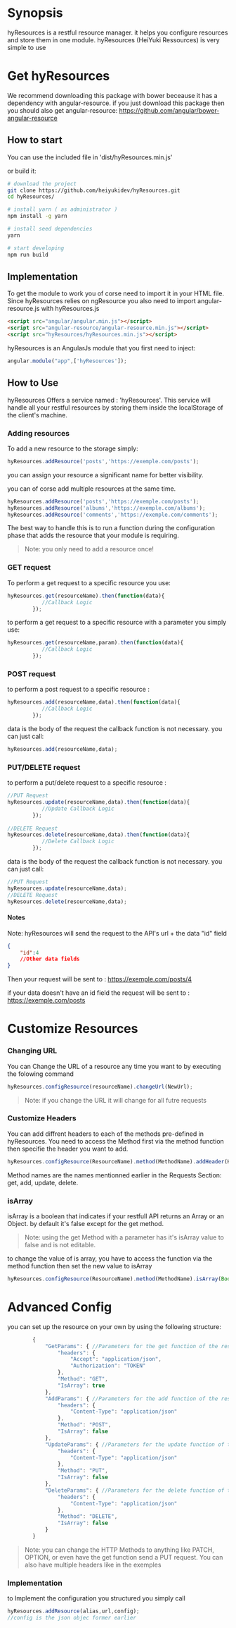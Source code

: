 # Synopsis
hyResources is a restful resource manager. it helps you configure resources and store them in one module.
hyResources (HeiYuki Ressources) is very simple to use

# Get hyResources
We recommend downloading this package with bower beceause it has a dependency with angular-resource.
if you just download this package then you should also get angular-resource:
https://github.com/angular/bower-angular-resource

## How to start
You can use the included file in 'dist/hyResources.min.js'

or build it:

```bash
# download the project
git clone https://github.com/heiyukidev/hyResources.git
cd hyResources/

# install yarn ( as administrator )
npm install -g yarn

# install seed dependencies
yarn

# start developing
npm run build
```

## Implementation
To get the module to work you of corse need to import it in your HTML file.
Since hyResources relies on ngResource you also need to import angular-resource.js with hyResources.js
```html
<script src="angular/angular.min.js"></script>
<script src="angular-resource/angular-resource.min.js"></script>
<script src="hyResources/hyResources.min.js"></script>
```
hyResources is an AngularJs module that you first need to inject:
```javascript
angular.module("app",['hyResources']);
```

## How to Use

hyResources Offers a service named : 'hyResources'. This service will handle all your restful resources by storing them inside the localStorage of the client's machine.

### Adding resources

To add a new resource to the storage simply:
```javascript
hyResources.addResource('posts','https://exemple.com/posts');
```
you can assign your resource a significant name for better visibility.

you can of corse add multiple resources at the same time.

```javascript
hyResources.addResource('posts','https://exemple.com/posts');
hyResources.addResource('albums','https://exemple.com/albums');
hyResources.addResource('comments','https://exemple.com/comments');
```

The best way to handle this is to run a function during the configuration phase that adds the resource that your module is requiring.
>Note: you only need to add a resource once!

### GET request

To perform a get request to a specific resource you use:
```javascript
hyResources.get(resourceName).then(function(data){
           //Callback Logic
        });
```
to perform a get request to a specific resource with a parameter you simply use:

```javascript
hyResources.get(resourceName,param).then(function(data){
           //Callback Logic
        });
```

### POST request

to perform a post request to a specific resource :

```javascript
hyResources.add(resourceName,data).then(function(data){
           //Callback Logic
        });
```
data is the body of the request
the callback function is not necessary. you can just call:
```javascript
hyResources.add(resourceName,data);
```

### PUT/DELETE request

to perform a put/delete request to a specific resource :

```javascript
//PUT Request
hyResources.update(resourceName,data).then(function(data){
           //Update Callback Logic
        });
		
//DELETE Request
hyResources.delete(resourceName,data).then(function(data){
           //Delete Callback Logic
        });
```
data is the body of the request
the callback function is not necessary. you can just call:
```javascript
//PUT Request
hyResources.update(resourceName,data);
//DELETE Request
hyResources.delete(resourceName,data);
```
#### Notes
Note: hyResources will send the request to the API's url + the data "id" field

```json
{
	"id":4
	//Other data fields
}

```
Then your request will be sent to : https://exemple.com/posts/4

if your data doesn't have an id field the request will be sent to : https://exemple.com/posts

# Customize Resources

### Changing URL
You can Change the URL of a resource any time you want to by executing the folowing command


```javascript
hyResources.configResource(resourceName).changeUrl(NewUrl);
```
>Note: if you change the URL it will change for all futre requests

### Customize Headers
You can add diffrent headers to each of the methods pre-defined in hyResources.
You need to access the Method first via the method function then specifie the header you want to add.

```javascript
hyResources.configResource(ResourceName).method(MethodName).addHeader(Header,Value);
```
Method names are the names mentionned earlier in the Requests Section:
get, add, update, delete.

### isArray
isArray is a boolean that indicates if your restfull API returns an Array or an Object.
by default it's false except for the get method.
>Note: using the get Method with a parameter has it's isArray value to false and is not editable.

to change the value of is array, you have to access the function via the method function then set the new value to isArray

```javascript
hyResources.configResource(ResourceName).method(MethodName).isArray(Boolean);
```

# Advanced Config
you can set up the resource on your own by using the following structure:
```javascript
        {
            "GetParams": { //Parameters for the get function of the resource
                "headers": {
                    "Accept": "application/json",
                    "Authorization": "TOKEN"
                },
                "Method": "GET",
                "IsArray": true
            },
            "AddParams": { //Parameters for the add function of the resource
                "headers": {
                    "Content-Type": "application/json"
                },
                "Method": "POST",
                "IsArray": false
            },
            "UpdateParams": { //Parameters for the update function of the resource
                "headers": {
                    "Content-Type": "application/json"
                },
                "Method": "PUT",
                "IsArray": false
            },
            "DeleteParams": { //Parameters for the delete function of the resource
                "headers": {
                    "Content-Type": "application/json"
                },
                "Method": "DELETE",
                "IsArray": false
            }
        }
```
>Note: you can change the HTTP Methods to anything like PATCH, OPTION, or even have the get function send a PUT request. You can also have multiple headers like in the exemples

### Implementation
to Implement the configuration you structured you simply call
```javascript
hyResources.addResource(alias,url,config);
//config is the json objec former earlier
```
